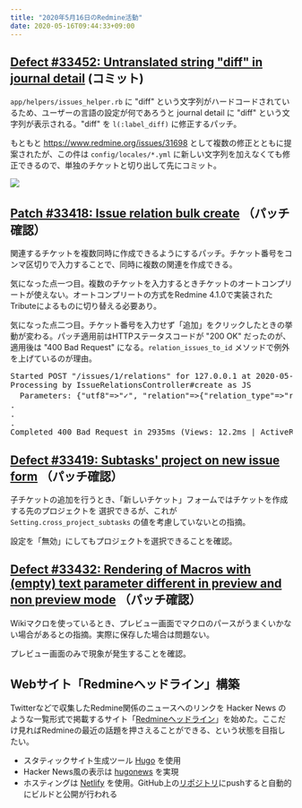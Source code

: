 ```yaml
---
title: "2020年5月16日のRedmine活動"
date: 2020-05-16T09:44:33+09:00
---
```


## [Defect #33452: Untranslated string &quot;diff&quot; in journal detail](https://www.redmine.org/issues/33452) (コミット)

`app/helpers/issues_helper.rb` に "diff" という文字列がハードコードされているため、ユーザーの言語の設定が何であろうと journal detail に "diff" という文字列が表示される。"diff" を `l(:label_diff)` に修正するパッチ。

もともと https://www.redmine.org/issues/31698 として複数の修正とともに提案されたが、この件は
 `config/locales/*.yml` に新しい文字列を加えなくても修正できるので、単独のチケットと切り出して先にコミット。

 ![](https://www.redmine.org/attachments/download/25425/diff-is-not-translated.png)

 ## [Patch #33418: Issue relation bulk create](https://www.redmine.org/issues/33418) （パッチ確認）

関連するチケットを複数同時に作成できるようにするパッチ。チケット番号をコンマ区切りで入力することで、同時に複数の関連を作成できる。

気になった点一つ目。複数のチケットを入力するときチケットのオートコンプリートが使えない。オートコンプリートの方式をRedmine 4.1.0で実装されたTributeによるものに切り替える必要あり。

気になった点二つ目。チケット番号を入力せず「追加」をクリックしたときの挙動が変わる。パッチ適用前はHTTPステータスコードが "200 OK" だったのが、適用後は "400 Bad Request" になる。`relation_issues_to_id` メソッドで例外を上げているのが理由。

<pre>
Started POST "/issues/1/relations" for 127.0.0.1 at 2020-05-16 12:00:08 +0900
Processing by IssueRelationsController#create as JS
  Parameters: {"utf8"=>"✓", "relation"=>{"relation_type"=>"relates", "issue_to_id"=>"", "delay"=>""}, "commit"=>"追加", "issue_id"=>"1"}
.
.
.
Completed 400 Bad Request in 2935ms (Views: 12.2ms | ActiveRecord: 18.2ms)
</pre>

## [Defect #33419: Subtasks' project on new issue form](https://www.redmine.org/issues/33419) （パッチ確認）

子チケットの追加を行うとき、「新しいチケット」フォームではチケットを作成する先のプロジェクトを
選択できるが、これが `Setting.cross_project_subtasks` の値を考慮していないとの指摘。

設定を「無効」にしてもプロジェクトを選択できることを確認。

## [Defect #33432: Rendering of Macros with (empty) text parameter different in preview and non preview mode](https://www.redmine.org/issues/33432) （パッチ確認）

Wikiマクロを使っているとき、プレビュー画面でマクロのパースがうまくいかない場合があるとの指摘。実際に保存した場合は問題ない。

プレビュー画面のみで現象が発生することを確認。

## Webサイト「Redmineヘッドライン」構築

Twitterなどで収集したRedmine関係のニュースへのリンクを Hacker News のような一覧形式で掲載するサイト「[Redmineヘッドライン](https://headline.redmine.jp/)」を始めた。ここだけ見ればRedmineの最近の話題を押さえることができる、という状態を目指したい。

* スタティックサイト生成ツール [Hugo]() を使用
* Hacker News風の表示は [hugonews](https://themes.gohugo.io/hugonews/) を実現
* ホスティングは [Netlify](https://www.netlify.com/) を使用。GitHub上の[リポジトリ](https://github.com/vividtone/redmine-headline)にpushすると自動的にビルドと公開が行われる



